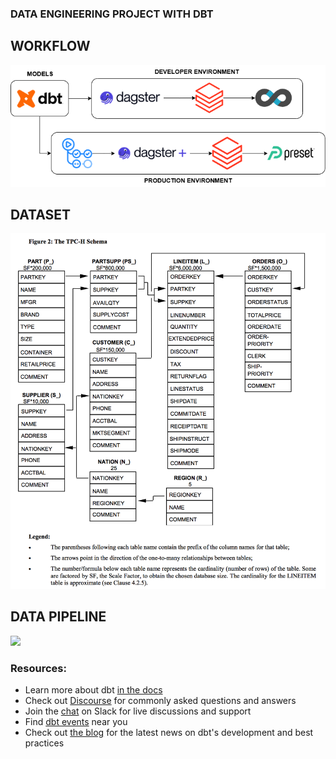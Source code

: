 ### DATA ENGINEERING PROJECT WITH DBT

## WORKFLOW
<img src="images/workflow.png" width="700" />

## DATASET
<img src="images/tpch_schema.png" width="700" />

## DATA PIPELINE
<img src="images/oipeline.png" width="700" />


### Resources:
- Learn more about dbt [in the docs](https://docs.getdbt.com/docs/introduction)
- Check out [Discourse](https://discourse.getdbt.com/) for commonly asked questions and answers
- Join the [chat](https://community.getdbt.com/) on Slack for live discussions and support
- Find [dbt events](https://events.getdbt.com) near you
- Check out [the blog](https://blog.getdbt.com/) for the latest news on dbt's development and best practices
